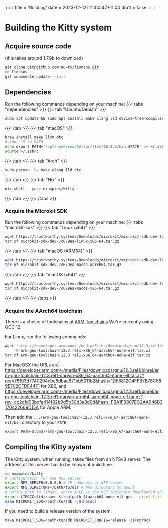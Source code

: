 +++
title = 'Building'
date = 2023-12-12T21:00:47+11:00
draft = false
+++

# Building the Kitty system

## Acquire source code
(this takes around 1.7Gb to download)

```sh
git clone git@github.com:au-ts/lionsos.git
cd lionsos
git submodule update --init
```

## Dependencies

Run the following commands depending on your machine:
{{< tabs "dependencies" >}}
{{< tab "Ubuntu/Debian" >}}
```sh
sudo apt update && sudo apt install make clang lld device-tree-compiler unzip git
```
{{< /tab >}}
{{< tab "macOS" >}}
```sh
brew install make llvm dtc
# Add LLD to PATH
echo export PATH="/opt/homebrew/Cellar/llvm/16.0.6/bin:$PATH" >> ~/.zshrc
source ~/.zshrc
```
{{< /tab >}}
{{< tab "Arch" >}}
```sh
sudo pacman -Sy make clang lld dtc
```
{{< /tab >}}
{{< tab "Nix" >}}
```sh
nix-shell --pure examples/kitty
```
{{< /tab >}}
{{< /tabs >}}

### Acquire the Microkit SDK

Run the following commands depending on your machine:
{{< tabs "microkit-sdk" >}}
{{< tab "Linux (x64)" >}}

```sh
wget https://trustworthy.systems/Downloads/microkit/microkit-sdk-dev-7c679ea-linux-x86-64.tar.gz
tar xf microkit-sdk-dev-7c679ea-linux-x86-64.tar.gz
```
{{< /tab >}}
{{< tab "macOS (ARM64)" >}}
```sh
wget https://trustworthy.systems/Downloads/microkit/microkit-sdk-dev-7c679ea-macos-aarch64.tar.gz
tar xf microkit-sdk-dev-7c679ea-macos-aarch64.tar.gz
```
{{< /tab >}}
{{< tab "macOS (x64)" >}}
```sh
wget https://trustworthy.systems/Downloads/microkit/microkit-sdk-dev-7c679ea-macos-x86-64.tar.gz
tar xf microkit-sdk-dev-7c679ea-macos-x86-64.tar.gz
```
{{< /tab >}}
{{< /tabs >}}

### Acquire the AArch64 toolchain

There is a choice of toolchains at [ARM Toolchains](https://developer.arm.com/downloads/-/arm-gnu-toolchain-downloads)
We're currently using GCC 12.

For Linux, run the following commands:
```sh
wget 'https://developer.arm.com/-/media/Files/downloads/gnu/12.3.rel1/binrel/arm-gnu-toolchain-12.3.rel1-x86_64-aarch64-none-elf.tar.xz?rev=a8bbb76353aa44a69ce6b11fd560142d&hash=20124930455F791137DDEA1F0AF79B10' \
    -O arm-gnu-toolchain-12.3.rel1-x86_64-aarch64-none-elf.tar.xz
tar xf arm-gnu-toolchain-12.3.rel1-x86_64-aarch64-none-elf.tar.xz
```

For MacOSX the URLs are
https://developer.arm.com/-/media/Files/downloads/gnu/12.3.rel1/binrel/arm-gnu-toolchain-12.3.rel1-darwin-x86_64-aarch64-none-elf.tar.xz?rev=78193d7740294ebe8dbaa671bb5011b2&hash=1DF8812C4FFB7B78C589E702CFDE4471
for X86, and https://developer.arm.com/-/media/Files/downloads/gnu/12.3.rel1/binrel/arm-gnu-toolchain-12.3.rel1-darwin-arm64-aarch64-none-elf.tar.xz?rev=cc2c1d03bcfe414f82b9d5b30d3a3d0d&hash=FBA1F3807EC2AA946B3170422669D15A
for Apple ARM.

Then add the `.../arm-gnu-toolchain-12.3.rel1-x86_64-aarch64-none-elf/bin`
directory to your `PATH`.
```sh
export PATH=$(pwd)/arm-gnu-toolchain-12.3.rel1-x86_64-aarch64-none-elf/bin:$PATH
```
## Compiling the Kitty system

The Kitty system, when running, takes files from an NFSv3 server.  The
address of this server has to be known at build time.

```sh
cd examples/kitty
# Configuration for the NFS server
export NFS_SERVER=0.0.0.0 # IP adddress of NFS server
export NFS_DIRECTORY=/path/to/dir # NFS directory to mount
# Define path to libgcc, where $GCC is the GCC toolchain downloaded above
export LIBGCC=$(dirname $(realpath $(aarch64-none-elf-gcc --print-file-name libgcc.a)))
make MICROKIT_SDK=/path/to/sdk -j$(nproc)
```

If you need to build a release version of the system:
```sh
make MICROKIT_SDK=/path/to/sdk MICROKIT_CONFIG=release -j$(nproc)
```
